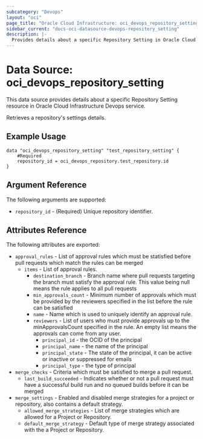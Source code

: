 ```yaml
---
subcategory: "Devops"
layout: "oci"
page_title: "Oracle Cloud Infrastructure: oci_devops_repository_setting"
sidebar_current: "docs-oci-datasource-devops-repository_setting"
description: |-
  Provides details about a specific Repository Setting in Oracle Cloud Infrastructure Devops service
---
```


# Data Source: oci_devops_repository_setting
This data source provides details about a specific Repository Setting resource in Oracle Cloud Infrastructure Devops service.

Retrieves a repository's settings details.

## Example Usage

```hcl
data "oci_devops_repository_setting" "test_repository_setting" {
	#Required
	repository_id = oci_devops_repository.test_repository.id
}
```

## Argument Reference

The following arguments are supported:

* `repository_id` - (Required) Unique repository identifier.


## Attributes Reference

The following attributes are exported:

* `approval_rules` - List of approval rules which must be statisfied before pull requests which match the rules can be merged
	* `items` - List of approval rules.
		* `destination_branch` - Branch name where pull requests targeting the branch must satisfy the approval rule. This value being null means the rule applies to all pull requests
		* `min_approvals_count` - Minimum number of approvals which must be provided by the reviewers specified in the list before the rule can be satisfied
		* `name` - Name which is used to uniquely identify an approval rule.
		* `reviewers` - List of users who must provide approvals up to the minApprovalsCount specified in the rule. An empty list means the approvals can come from any user.
			* `principal_id` - the OCID of the principal
			* `principal_name` - the name of the principal
			* `principal_state` - The state of the principal, it can be active or inactive or suppressed for emails
			* `principal_type` - the type of principal
* `merge_checks` - Criteria which must be satisfied to merge a pull request.
	* `last_build_succeeded` - Indicates whether or not a pull request must have a successful build run and no queued builds before it can be merged
* `merge_settings` - Enabled and disabled merge strategies for a project or repository, also contains a default strategy.
	* `allowed_merge_strategies` - List of merge strategies which are allowed for a Project or Repository.
	* `default_merge_strategy` - Default type of merge strategy associated with the a Project or Repository.

